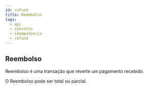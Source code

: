```yaml
---
id: refund
title: Reembolso
tags:
  - api
  - conceito
  - idempotencia
  - refund
---
```


## Reembolso

Reembolso é uma transação que reverte um pagamento recebido.

O Reembolso pode ser total ou parcial.